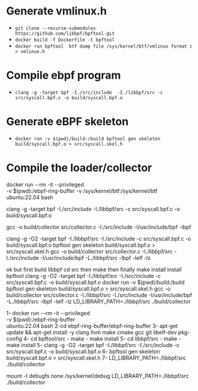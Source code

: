 

# Generate vmlinux.h

- `git clone --recurse-submodules https://github.com/libbpf/bpftool.git`
- `docker build -f Dockerfile -t bpftool`
- `docker run bpftool  btf dump file /sys/kernel/btf/vmlinux format c > vmlinux.h`

# Compile ebpf program 

- `clang -g -target bpf -I./src/include  -I./libbpf/src -c src/syscall.bpf.c -o build/syscall.bpf.o `

# Generate eBPF skeleton

-  `docker run -v $(pwd)/build:/build bpftool gen skeleton build/syscall.bpf.o > src/syscall.skel.h`

# Compile the loader/collector

docker run --rm -it --privileged \
-v $(pwd):/ebpf-ring-buffer  -v /sys/kernel/btf:/sys/kernel/btf \
ubuntu:22.04 bash

clang -g -target bpf -I./src/include  -I./libbpf/src -c src/syscall.bpf.c -o build/syscall.bpf.o

gcc -o build/collector src/collector.c -I./src/include -I/usr/include/bpf -lbpf

clang -g -O2 -target bpf -I./libbpf/src   -I./src/include  -c src/syscall.bpf.c -o build/syscall.bpf.o
bpftool gen skeleton build/syscall.bpf.o > src/syscall.skel.h
gcc -o build/collector src/collector.c -I./libbpf/src -I./src/include -I/usr/include/bpf -L./libbpf/src -lbpf -lelf -lz

ok but first build libbpf cd src then make then finally make install 
install bpftool 
clang -g -O2 -target bpf -I./libbpf/src   -I./src/include  -c src/syscall.bpf.c -o build/syscall.bpf.o
docker run -v $(pwd)/build:/build bpftool gen skeleton build/syscall.bpf.o > src/syscall.skel.h
gcc -o build/collector src/collector.c -I./libbpf/src -I./src/include -I/usr/include/bpf -L./libbpf/src -lbpf -lelf -lz
LD_LIBRARY_PATH=./libbpf/src ./build/collector


1- docker run --rm -it --privileged \
-v $(pwd):/ebpf-ring-buffer \
ubuntu:22.04 bash
2-cd ebpf-ring-buffer/ebpf-ring-buffer
3- apt-get update && apt-get install -y clang llvm make cmake gcc git libelf-dev pkg-config
4- cd bpftool/src - make - make install
5- cd libbpf/src - make - make install
5- clang -g -O2 -target bpf -I./libbpf/src   -I./src/include  -c src/syscall.bpf.c -o build/syscall.bpf.o
6- bpftool gen skeleton build/syscall.bpf.o > src/syscall.skel.h
7- LD_LIBRARY_PATH=./libbpf/src ./build/collector



mount -t debugfs none /sys/kernel/debug
LD_LIBRARY_PATH=./libbpf/src ./build/collector


